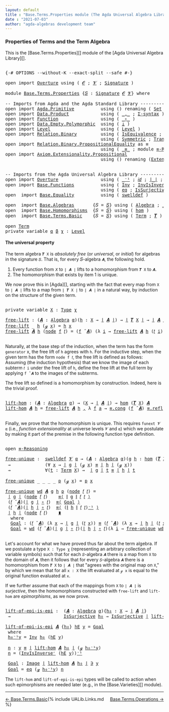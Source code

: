```yaml
---
layout: default
title : "Base.Terms.Properties module (The Agda Universal Algebra Library)"
date : "2021-07-03"
author: "agda-algebras development team"
---
```


### <a id="properties-of-terms-and-the-term-algebra">Properties of Terms and the Term Algebra</a>

This is the [Base.Terms.Properties][] module of the [Agda Universal Algebra Library][].


<pre class="Agda">

<a id="366" class="Symbol">{-#</a> <a id="370" class="Keyword">OPTIONS</a> <a id="378" class="Pragma">--without-K</a> <a id="390" class="Pragma">--exact-split</a> <a id="404" class="Pragma">--safe</a> <a id="411" class="Symbol">#-}</a>

<a id="416" class="Keyword">open</a> <a id="421" class="Keyword">import</a> <a id="428" href="Overture.html" class="Module">Overture</a> <a id="437" class="Keyword">using</a> <a id="443" class="Symbol">(</a> <a id="445" href="Overture.Signatures.html#648" class="Generalizable">𝓞</a> <a id="447" class="Symbol">;</a> <a id="449" href="Overture.Signatures.html#650" class="Generalizable">𝓥</a> <a id="451" class="Symbol">;</a> <a id="453" href="Overture.Signatures.html#3264" class="Function">Signature</a> <a id="463" class="Symbol">)</a>

<a id="466" class="Keyword">module</a> <a id="473" href="Base.Terms.Properties.html" class="Module">Base.Terms.Properties</a> <a id="495" class="Symbol">{</a><a id="496" href="Base.Terms.Properties.html#496" class="Bound">𝑆</a> <a id="498" class="Symbol">:</a> <a id="500" href="Overture.Signatures.html#3264" class="Function">Signature</a> <a id="510" href="Overture.Signatures.html#648" class="Generalizable">𝓞</a> <a id="512" href="Overture.Signatures.html#650" class="Generalizable">𝓥</a><a id="513" class="Symbol">}</a> <a id="515" class="Keyword">where</a>

<a id="522" class="Comment">-- Imports from Agda and the Agda Standard Library --------------------------------------</a>
<a id="612" class="Keyword">open</a> <a id="617" class="Keyword">import</a> <a id="624" href="Agda.Primitive.html" class="Module">Agda.Primitive</a>          <a id="648" class="Keyword">using</a> <a id="654" class="Symbol">()</a> <a id="657" class="Keyword">renaming</a> <a id="666" class="Symbol">(</a> <a id="668" href="Agda.Primitive.html#388" class="Primitive">Set</a> <a id="672" class="Symbol">to</a> <a id="675" class="Primitive">Type</a> <a id="680" class="Symbol">)</a>
<a id="682" class="Keyword">open</a> <a id="687" class="Keyword">import</a> <a id="694" href="Data.Product.html" class="Module">Data.Product</a>            <a id="718" class="Keyword">using</a> <a id="724" class="Symbol">(</a> <a id="726" href="Agda.Builtin.Sigma.html#235" class="InductiveConstructor Operator">_,_</a> <a id="730" class="Symbol">;</a> <a id="732" href="Data.Product.Base.html#1244" class="Function">Σ-syntax</a> <a id="741" class="Symbol">)</a>
<a id="743" class="Keyword">open</a> <a id="748" class="Keyword">import</a> <a id="755" href="Function.html" class="Module">Function</a>                <a id="779" class="Keyword">using</a> <a id="785" class="Symbol">(</a> <a id="787" href="Function.Base.html#1115" class="Function Operator">_∘_</a> <a id="791" class="Symbol">)</a>
<a id="793" class="Keyword">open</a> <a id="798" class="Keyword">import</a> <a id="805" href="Data.Empty.Polymorphic.html" class="Module">Data.Empty.Polymorphic</a>  <a id="829" class="Keyword">using</a> <a id="835" class="Symbol">(</a> <a id="837" href="Data.Empty.Polymorphic.html#340" class="Function">⊥</a> <a id="839" class="Symbol">)</a>
<a id="841" class="Keyword">open</a> <a id="846" class="Keyword">import</a> <a id="853" href="Level.html" class="Module">Level</a>                   <a id="877" class="Keyword">using</a> <a id="883" class="Symbol">(</a> <a id="885" href="Agda.Primitive.html#742" class="Postulate">Level</a> <a id="891" class="Symbol">)</a>
<a id="893" class="Keyword">open</a> <a id="898" class="Keyword">import</a> <a id="905" href="Relation.Binary.html" class="Module">Relation.Binary</a>         <a id="929" class="Keyword">using</a> <a id="935" class="Symbol">(</a> <a id="937" href="Relation.Binary.Structures.html#1550" class="Record">IsEquivalence</a> <a id="951" class="Symbol">;</a> <a id="953" href="Relation.Binary.Bundles.html#1095" class="Record">Setoid</a> <a id="960" class="Symbol">;</a> <a id="962" href="Relation.Binary.Definitions.html#1332" class="Function">Reflexive</a> <a id="972" class="Symbol">)</a>
                                    <a id="1010" class="Keyword">using</a> <a id="1016" class="Symbol">(</a> <a id="1018" href="Relation.Binary.Definitions.html#1491" class="Function">Symmetric</a> <a id="1028" class="Symbol">;</a> <a id="1030" href="Relation.Binary.Definitions.html#2007" class="Function">Transitive</a> <a id="1041" class="Symbol">)</a>
<a id="1043" class="Keyword">open</a> <a id="1048" class="Keyword">import</a> <a id="1055" href="Relation.Binary.PropositionalEquality.html" class="Module">Relation.Binary.PropositionalEquality</a> <a id="1093" class="Symbol">as</a> <a id="1096" class="Module">≡</a>
                                    <a id="1134" class="Keyword">using</a> <a id="1140" class="Symbol">(</a> <a id="1142" href="Agda.Builtin.Equality.html#150" class="Datatype Operator">_≡_</a> <a id="1146" class="Symbol">;</a> <a id="1148" class="Keyword">module</a> <a id="1155" href="Relation.Binary.PropositionalEquality.Properties.html#6731" class="Module">≡-Reasoning</a> <a id="1167" class="Symbol">)</a>
<a id="1169" class="Keyword">open</a> <a id="1174" class="Keyword">import</a> <a id="1181" href="Axiom.Extensionality.Propositional.html" class="Module">Axiom.Extensionality.Propositional</a>
                                    <a id="1252" class="Keyword">using</a> <a id="1258" class="Symbol">()</a> <a id="1261" class="Keyword">renaming</a> <a id="1270" class="Symbol">(</a><a id="1271" href="Axiom.Extensionality.Propositional.html#750" class="Function">Extensionality</a> <a id="1286" class="Symbol">to</a> <a id="1289" class="Function">funext</a><a id="1295" class="Symbol">)</a>


<a id="1299" class="Comment">-- Imports from the Agda Universal Algebra Library ----------------------------------------</a>
<a id="1391" class="Keyword">open</a> <a id="1396" class="Keyword">import</a> <a id="1403" href="Overture.html" class="Module">Overture</a>                <a id="1427" class="Keyword">using</a> <a id="1433" class="Symbol">(</a> <a id="1435" href="Overture.Basic.html#4919" class="Function Operator">_⁻¹</a> <a id="1439" class="Symbol">;</a> <a id="1441" href="Overture.Basic.html#5318" class="Function">𝑖𝑑</a> <a id="1444" class="Symbol">;</a> <a id="1446" href="Overture.Basic.html#4325" class="Function Operator">∣_∣</a> <a id="1450" class="Symbol">;</a> <a id="1452" href="Overture.Basic.html#4363" class="Function Operator">∥_∥</a> <a id="1456" class="Symbol">)</a>
<a id="1458" class="Keyword">open</a> <a id="1463" class="Keyword">import</a> <a id="1470" href="Base.Functions.html" class="Module">Base.Functions</a>          <a id="1494" class="Keyword">using</a> <a id="1500" class="Symbol">(</a> <a id="1502" href="Base.Functions.Inverses.html#2247" class="Function">Inv</a> <a id="1506" class="Symbol">;</a> <a id="1508" href="Base.Functions.Inverses.html#2494" class="Function">InvIsInverseʳ</a> <a id="1522" class="Symbol">;</a> <a id="1524" href="Base.Functions.Inverses.html#1134" class="Datatype Operator">Image_∋_</a><a id="1532" class="Symbol">)</a>
                                    <a id="1570" class="Keyword">using</a> <a id="1576" class="Symbol">(</a> <a id="1578" href="Base.Functions.Inverses.html#1182" class="InductiveConstructor">eq</a> <a id="1581" class="Symbol">;</a> <a id="1583" href="Base.Functions.Surjective.html#1792" class="Function">IsSurjective</a> <a id="1596" class="Symbol">)</a>
<a id="1598" class="Keyword">open</a>  <a id="1604" class="Keyword">import</a> <a id="1611" href="Base.Equality.html" class="Module">Base.Equality</a>          <a id="1634" class="Keyword">using</a> <a id="1640" class="Symbol">(</a> <a id="1642" href="Base.Equality.Welldefined.html#2509" class="Function">swelldef</a> <a id="1651" class="Symbol">)</a>

<a id="1654" class="Keyword">open</a>  <a id="1660" class="Keyword">import</a> <a id="1667" href="Base.Algebras.html" class="Module">Base.Algebras</a>       <a id="1687" class="Symbol">{</a><a id="1688" class="Argument">𝑆</a> <a id="1690" class="Symbol">=</a> <a id="1692" href="Base.Terms.Properties.html#496" class="Bound">𝑆</a><a id="1693" class="Symbol">}</a> <a id="1695" class="Keyword">using</a> <a id="1701" class="Symbol">(</a> <a id="1703" href="Base.Algebras.Basic.html#2774" class="Function">Algebra</a> <a id="1711" class="Symbol">;</a> <a id="1713" href="Base.Algebras.Basic.html#5783" class="Function Operator">_̂_</a>  <a id="1718" class="Symbol">;</a> <a id="1720" href="Base.Algebras.Products.html#3097" class="Function">ov</a> <a id="1723" class="Symbol">)</a>
<a id="1725" class="Keyword">open</a>  <a id="1731" class="Keyword">import</a> <a id="1738" href="Base.Homomorphisms.html" class="Module">Base.Homomorphisms</a>  <a id="1758" class="Symbol">{</a><a id="1759" class="Argument">𝑆</a> <a id="1761" class="Symbol">=</a> <a id="1763" href="Base.Terms.Properties.html#496" class="Bound">𝑆</a><a id="1764" class="Symbol">}</a> <a id="1766" class="Keyword">using</a> <a id="1772" class="Symbol">(</a> <a id="1774" href="Base.Homomorphisms.Basic.html#2734" class="Function">hom</a> <a id="1778" class="Symbol">)</a>
<a id="1780" class="Keyword">open</a>  <a id="1786" class="Keyword">import</a> <a id="1793" href="Base.Terms.Basic.html" class="Module">Base.Terms.Basic</a>    <a id="1813" class="Symbol">{</a><a id="1814" class="Argument">𝑆</a> <a id="1816" class="Symbol">=</a> <a id="1818" href="Base.Terms.Properties.html#496" class="Bound">𝑆</a><a id="1819" class="Symbol">}</a> <a id="1821" class="Keyword">using</a> <a id="1827" class="Symbol">(</a> <a id="1829" href="Base.Terms.Basic.html#2087" class="Datatype">Term</a> <a id="1834" class="Symbol">;</a> <a id="1836" href="Base.Terms.Basic.html#3369" class="Function">𝑻</a> <a id="1838" class="Symbol">)</a>

<a id="1841" class="Keyword">open</a> <a id="1846" href="Base.Terms.Basic.html#2087" class="Module">Term</a>
<a id="1851" class="Keyword">private</a> <a id="1859" class="Keyword">variable</a> <a id="1868" href="Base.Terms.Properties.html#1868" class="Generalizable">α</a> <a id="1870" href="Base.Terms.Properties.html#1870" class="Generalizable">β</a> <a id="1872" href="Base.Terms.Properties.html#1872" class="Generalizable">χ</a> <a id="1874" class="Symbol">:</a> <a id="1876" href="Agda.Primitive.html#742" class="Postulate">Level</a>
</pre>

#### <a id="the-universal-property">The universal property</a>

The term algebra `𝑻 X` is *absolutely free* (or *universal*, or *initial*) for algebras in the signature `𝑆`. That is, for every 𝑆-algebra `𝑨`, the following hold.

1. Every function from `𝑋` to `∣ 𝑨 ∣` lifts to a homomorphism from `𝑻 X` to `𝑨`.
2. The homomorphism that exists by item 1 is unique.

We now prove this in [Agda][], starting with the fact that every map from `X` to `∣ 𝑨 ∣` lifts to a map from `∣ 𝑻 X ∣` to `∣ 𝑨 ∣` in a natural way, by induction on the structure of the given term.

<pre class="Agda">

<a id="2470" class="Keyword">private</a> <a id="2478" class="Keyword">variable</a> <a id="2487" href="Base.Terms.Properties.html#2487" class="Generalizable">X</a> <a id="2489" class="Symbol">:</a> <a id="2491" href="Base.Terms.Properties.html#675" class="Primitive">Type</a> <a id="2496" href="Base.Terms.Properties.html#1872" class="Generalizable">χ</a>

<a id="free-lift"></a><a id="2499" href="Base.Terms.Properties.html#2499" class="Function">free-lift</a> <a id="2509" class="Symbol">:</a> <a id="2511" class="Symbol">(</a><a id="2512" href="Base.Terms.Properties.html#2512" class="Bound">𝑨</a> <a id="2514" class="Symbol">:</a> <a id="2516" href="Base.Algebras.Basic.html#2774" class="Function">Algebra</a> <a id="2524" href="Base.Terms.Properties.html#1868" class="Generalizable">α</a><a id="2525" class="Symbol">)(</a><a id="2527" href="Base.Terms.Properties.html#2527" class="Bound">h</a> <a id="2529" class="Symbol">:</a> <a id="2531" href="Base.Terms.Properties.html#2487" class="Generalizable">X</a> <a id="2533" class="Symbol">→</a> <a id="2535" href="Overture.Basic.html#4325" class="Function Operator">∣</a> <a id="2537" href="Base.Terms.Properties.html#2512" class="Bound">𝑨</a> <a id="2539" href="Overture.Basic.html#4325" class="Function Operator">∣</a><a id="2540" class="Symbol">)</a> <a id="2542" class="Symbol">→</a> <a id="2544" href="Overture.Basic.html#4325" class="Function Operator">∣</a> <a id="2546" href="Base.Terms.Basic.html#3369" class="Function">𝑻</a> <a id="2548" href="Base.Terms.Properties.html#2487" class="Generalizable">X</a> <a id="2550" href="Overture.Basic.html#4325" class="Function Operator">∣</a> <a id="2552" class="Symbol">→</a> <a id="2554" href="Overture.Basic.html#4325" class="Function Operator">∣</a> <a id="2556" href="Base.Terms.Properties.html#2512" class="Bound">𝑨</a> <a id="2558" href="Overture.Basic.html#4325" class="Function Operator">∣</a>
<a id="2560" href="Base.Terms.Properties.html#2499" class="Function">free-lift</a> <a id="2570" class="Symbol">_</a> <a id="2572" href="Base.Terms.Properties.html#2572" class="Bound">h</a> <a id="2574" class="Symbol">(</a><a id="2575" href="Base.Terms.Basic.html#2128" class="InductiveConstructor">ℊ</a> <a id="2577" href="Base.Terms.Properties.html#2577" class="Bound">x</a><a id="2578" class="Symbol">)</a> <a id="2580" class="Symbol">=</a> <a id="2582" href="Base.Terms.Properties.html#2572" class="Bound">h</a> <a id="2584" href="Base.Terms.Properties.html#2577" class="Bound">x</a>
<a id="2586" href="Base.Terms.Properties.html#2499" class="Function">free-lift</a> <a id="2596" href="Base.Terms.Properties.html#2596" class="Bound">𝑨</a> <a id="2598" href="Base.Terms.Properties.html#2598" class="Bound">h</a> <a id="2600" class="Symbol">(</a><a id="2601" href="Base.Terms.Basic.html#2170" class="InductiveConstructor">node</a> <a id="2606" href="Base.Terms.Properties.html#2606" class="Bound">f</a> <a id="2608" href="Base.Terms.Properties.html#2608" class="Bound">𝑡</a><a id="2609" class="Symbol">)</a> <a id="2611" class="Symbol">=</a> <a id="2613" class="Symbol">(</a><a id="2614" href="Base.Terms.Properties.html#2606" class="Bound">f</a> <a id="2616" href="Base.Algebras.Basic.html#5783" class="Function Operator">̂</a> <a id="2618" href="Base.Terms.Properties.html#2596" class="Bound">𝑨</a><a id="2619" class="Symbol">)</a> <a id="2621" class="Symbol">(λ</a> <a id="2624" href="Base.Terms.Properties.html#2624" class="Bound">i</a> <a id="2626" class="Symbol">→</a> <a id="2628" href="Base.Terms.Properties.html#2499" class="Function">free-lift</a> <a id="2638" href="Base.Terms.Properties.html#2596" class="Bound">𝑨</a> <a id="2640" href="Base.Terms.Properties.html#2598" class="Bound">h</a> <a id="2642" class="Symbol">(</a><a id="2643" href="Base.Terms.Properties.html#2608" class="Bound">𝑡</a> <a id="2645" href="Base.Terms.Properties.html#2624" class="Bound">i</a><a id="2646" class="Symbol">))</a>

</pre>

Naturally, at the base step of the induction, when the term has the form `generator`
x, the free lift of `h` agrees with `h`.  For the inductive step, when the
given term has the form `node f 𝑡`, the free lift is defined as
follows: Assuming (the induction hypothesis) that we know the image of each
subterm `𝑡 i` under the free lift of `h`, define the free lift at the
full term by applying `f ̂ 𝑨` to the images of the subterms.

The free lift so defined is a homomorphism by construction. Indeed, here is the trivial proof.

<pre class="Agda">

<a id="lift-hom"></a><a id="3204" href="Base.Terms.Properties.html#3204" class="Function">lift-hom</a> <a id="3213" class="Symbol">:</a> <a id="3215" class="Symbol">(</a><a id="3216" href="Base.Terms.Properties.html#3216" class="Bound">𝑨</a> <a id="3218" class="Symbol">:</a> <a id="3220" href="Base.Algebras.Basic.html#2774" class="Function">Algebra</a> <a id="3228" href="Base.Terms.Properties.html#1868" class="Generalizable">α</a><a id="3229" class="Symbol">)</a> <a id="3231" class="Symbol">→</a> <a id="3233" class="Symbol">(</a><a id="3234" href="Base.Terms.Properties.html#2487" class="Generalizable">X</a> <a id="3236" class="Symbol">→</a> <a id="3238" href="Overture.Basic.html#4325" class="Function Operator">∣</a> <a id="3240" href="Base.Terms.Properties.html#3216" class="Bound">𝑨</a> <a id="3242" href="Overture.Basic.html#4325" class="Function Operator">∣</a><a id="3243" class="Symbol">)</a> <a id="3245" class="Symbol">→</a> <a id="3247" href="Base.Homomorphisms.Basic.html#2734" class="Function">hom</a> <a id="3251" class="Symbol">(</a><a id="3252" href="Base.Terms.Basic.html#3369" class="Function">𝑻</a> <a id="3254" href="Base.Terms.Properties.html#2487" class="Generalizable">X</a><a id="3255" class="Symbol">)</a> <a id="3257" href="Base.Terms.Properties.html#3216" class="Bound">𝑨</a>
<a id="3259" href="Base.Terms.Properties.html#3204" class="Function">lift-hom</a> <a id="3268" href="Base.Terms.Properties.html#3268" class="Bound">𝑨</a> <a id="3270" href="Base.Terms.Properties.html#3270" class="Bound">h</a> <a id="3272" class="Symbol">=</a> <a id="3274" href="Base.Terms.Properties.html#2499" class="Function">free-lift</a> <a id="3284" href="Base.Terms.Properties.html#3268" class="Bound">𝑨</a> <a id="3286" href="Base.Terms.Properties.html#3270" class="Bound">h</a> <a id="3288" href="Agda.Builtin.Sigma.html#235" class="InductiveConstructor Operator">,</a> <a id="3290" class="Symbol">λ</a> <a id="3292" href="Base.Terms.Properties.html#3292" class="Bound">f</a> <a id="3294" href="Base.Terms.Properties.html#3294" class="Bound">a</a> <a id="3296" class="Symbol">→</a> <a id="3298" href="Relation.Binary.PropositionalEquality.Core.html#1339" class="Function">≡.cong</a> <a id="3305" class="Symbol">(</a><a id="3306" href="Base.Terms.Properties.html#3292" class="Bound">f</a> <a id="3308" href="Base.Algebras.Basic.html#5783" class="Function Operator">̂</a> <a id="3310" href="Base.Terms.Properties.html#3268" class="Bound">𝑨</a><a id="3311" class="Symbol">)</a> <a id="3313" href="Agda.Builtin.Equality.html#207" class="InductiveConstructor">≡.refl</a>

</pre>

Finally, we prove that the homomorphism is unique.  This requires `funext 𝓥 α` (i.e., *function extensionality* at universe levels `𝓥` and `α`) which we postulate by making it part of the premise in the following function type definition.

<pre class="Agda">

<a id="3587" class="Keyword">open</a> <a id="3592" href="Relation.Binary.PropositionalEquality.Properties.html#6731" class="Module">≡-Reasoning</a>

<a id="free-unique"></a><a id="3605" href="Base.Terms.Properties.html#3605" class="Function">free-unique</a> <a id="3617" class="Symbol">:</a>  <a id="3620" href="Base.Equality.Welldefined.html#2509" class="Function">swelldef</a> <a id="3629" href="Base.Terms.Properties.html#512" class="Bound">𝓥</a> <a id="3631" href="Base.Terms.Properties.html#1868" class="Generalizable">α</a> <a id="3633" class="Symbol">→</a> <a id="3635" class="Symbol">(</a><a id="3636" href="Base.Terms.Properties.html#3636" class="Bound">𝑨</a> <a id="3638" class="Symbol">:</a> <a id="3640" href="Base.Algebras.Basic.html#2774" class="Function">Algebra</a> <a id="3648" href="Base.Terms.Properties.html#1868" class="Generalizable">α</a><a id="3649" class="Symbol">)(</a><a id="3651" href="Base.Terms.Properties.html#3651" class="Bound">g</a> <a id="3653" href="Base.Terms.Properties.html#3653" class="Bound">h</a> <a id="3655" class="Symbol">:</a> <a id="3657" href="Base.Homomorphisms.Basic.html#2734" class="Function">hom</a> <a id="3661" class="Symbol">(</a><a id="3662" href="Base.Terms.Basic.html#3369" class="Function">𝑻</a> <a id="3664" href="Base.Terms.Properties.html#2487" class="Generalizable">X</a><a id="3665" class="Symbol">)</a> <a id="3667" href="Base.Terms.Properties.html#3636" class="Bound">𝑨</a><a id="3668" class="Symbol">)</a>
 <a id="3671" class="Symbol">→</a>             <a id="3685" class="Symbol">(∀</a> <a id="3688" href="Base.Terms.Properties.html#3688" class="Bound">x</a> <a id="3690" class="Symbol">→</a> <a id="3692" href="Overture.Basic.html#4325" class="Function Operator">∣</a> <a id="3694" href="Base.Terms.Properties.html#3651" class="Bound">g</a> <a id="3696" href="Overture.Basic.html#4325" class="Function Operator">∣</a> <a id="3698" class="Symbol">(</a><a id="3699" href="Base.Terms.Basic.html#2128" class="InductiveConstructor">ℊ</a> <a id="3701" href="Base.Terms.Properties.html#3688" class="Bound">x</a><a id="3702" class="Symbol">)</a> <a id="3704" href="Agda.Builtin.Equality.html#150" class="Datatype Operator">≡</a> <a id="3706" href="Overture.Basic.html#4325" class="Function Operator">∣</a> <a id="3708" href="Base.Terms.Properties.html#3653" class="Bound">h</a> <a id="3710" href="Overture.Basic.html#4325" class="Function Operator">∣</a> <a id="3712" class="Symbol">(</a><a id="3713" href="Base.Terms.Basic.html#2128" class="InductiveConstructor">ℊ</a> <a id="3715" href="Base.Terms.Properties.html#3688" class="Bound">x</a><a id="3716" class="Symbol">))</a>
 <a id="3720" class="Symbol">→</a>             <a id="3734" class="Symbol">∀(</a><a id="3736" href="Base.Terms.Properties.html#3736" class="Bound">t</a> <a id="3738" class="Symbol">:</a> <a id="3740" href="Base.Terms.Basic.html#2087" class="Datatype">Term</a> <a id="3745" href="Base.Terms.Properties.html#2487" class="Generalizable">X</a><a id="3746" class="Symbol">)</a> <a id="3748" class="Symbol">→</a>  <a id="3751" href="Overture.Basic.html#4325" class="Function Operator">∣</a> <a id="3753" href="Base.Terms.Properties.html#3651" class="Bound">g</a> <a id="3755" href="Overture.Basic.html#4325" class="Function Operator">∣</a> <a id="3757" href="Base.Terms.Properties.html#3736" class="Bound">t</a> <a id="3759" href="Agda.Builtin.Equality.html#150" class="Datatype Operator">≡</a> <a id="3761" href="Overture.Basic.html#4325" class="Function Operator">∣</a> <a id="3763" href="Base.Terms.Properties.html#3653" class="Bound">h</a> <a id="3765" href="Overture.Basic.html#4325" class="Function Operator">∣</a> <a id="3767" href="Base.Terms.Properties.html#3736" class="Bound">t</a>

<a id="3770" href="Base.Terms.Properties.html#3605" class="Function">free-unique</a> <a id="3782" class="Symbol">_</a> <a id="3784" class="Symbol">_</a> <a id="3786" class="Symbol">_</a> <a id="3788" class="Symbol">_</a> <a id="3790" href="Base.Terms.Properties.html#3790" class="Bound">p</a> <a id="3792" class="Symbol">(</a><a id="3793" href="Base.Terms.Basic.html#2128" class="InductiveConstructor">ℊ</a> <a id="3795" href="Base.Terms.Properties.html#3795" class="Bound">x</a><a id="3796" class="Symbol">)</a> <a id="3798" class="Symbol">=</a> <a id="3800" href="Base.Terms.Properties.html#3790" class="Bound">p</a> <a id="3802" href="Base.Terms.Properties.html#3795" class="Bound">x</a>

<a id="3805" href="Base.Terms.Properties.html#3605" class="Function">free-unique</a> <a id="3817" href="Base.Terms.Properties.html#3817" class="Bound">wd</a> <a id="3820" href="Base.Terms.Properties.html#3820" class="Bound">𝑨</a> <a id="3822" href="Base.Terms.Properties.html#3822" class="Bound">g</a> <a id="3824" href="Base.Terms.Properties.html#3824" class="Bound">h</a> <a id="3826" href="Base.Terms.Properties.html#3826" class="Bound">p</a> <a id="3828" class="Symbol">(</a><a id="3829" href="Base.Terms.Basic.html#2170" class="InductiveConstructor">node</a> <a id="3834" href="Base.Terms.Properties.html#3834" class="Bound">𝑓</a> <a id="3836" href="Base.Terms.Properties.html#3836" class="Bound">𝑡</a><a id="3837" class="Symbol">)</a> <a id="3839" class="Symbol">=</a>
 <a id="3842" href="Overture.Basic.html#4325" class="Function Operator">∣</a> <a id="3844" href="Base.Terms.Properties.html#3822" class="Bound">g</a> <a id="3846" href="Overture.Basic.html#4325" class="Function Operator">∣</a> <a id="3848" class="Symbol">(</a><a id="3849" href="Base.Terms.Basic.html#2170" class="InductiveConstructor">node</a> <a id="3854" href="Base.Terms.Properties.html#3834" class="Bound">𝑓</a> <a id="3856" href="Base.Terms.Properties.html#3836" class="Bound">𝑡</a><a id="3857" class="Symbol">)</a>    <a id="3862" href="Relation.Binary.Reasoning.Syntax.html#11048" class="Function">≡⟨</a> <a id="3865" href="Overture.Basic.html#4363" class="Function Operator">∥</a> <a id="3867" href="Base.Terms.Properties.html#3822" class="Bound">g</a> <a id="3869" href="Overture.Basic.html#4363" class="Function Operator">∥</a> <a id="3871" href="Base.Terms.Properties.html#3834" class="Bound">𝑓</a> <a id="3873" href="Base.Terms.Properties.html#3836" class="Bound">𝑡</a> <a id="3875" href="Relation.Binary.Reasoning.Syntax.html#11048" class="Function">⟩</a>
 <a id="3878" class="Symbol">(</a><a id="3879" href="Base.Terms.Properties.html#3834" class="Bound">𝑓</a> <a id="3881" href="Base.Algebras.Basic.html#5783" class="Function Operator">̂</a> <a id="3883" href="Base.Terms.Properties.html#3820" class="Bound">𝑨</a><a id="3884" class="Symbol">)(</a><a id="3886" href="Overture.Basic.html#4325" class="Function Operator">∣</a> <a id="3888" href="Base.Terms.Properties.html#3822" class="Bound">g</a> <a id="3890" href="Overture.Basic.html#4325" class="Function Operator">∣</a> <a id="3892" href="Function.Base.html#1115" class="Function Operator">∘</a> <a id="3894" href="Base.Terms.Properties.html#3836" class="Bound">𝑡</a><a id="3895" class="Symbol">)</a>  <a id="3898" href="Relation.Binary.Reasoning.Syntax.html#11048" class="Function">≡⟨</a> <a id="3901" href="Base.Terms.Properties.html#3981" class="Function">Goal</a> <a id="3906" href="Relation.Binary.Reasoning.Syntax.html#11048" class="Function">⟩</a>
 <a id="3909" class="Symbol">(</a><a id="3910" href="Base.Terms.Properties.html#3834" class="Bound">𝑓</a> <a id="3912" href="Base.Algebras.Basic.html#5783" class="Function Operator">̂</a> <a id="3914" href="Base.Terms.Properties.html#3820" class="Bound">𝑨</a><a id="3915" class="Symbol">)(</a><a id="3917" href="Overture.Basic.html#4325" class="Function Operator">∣</a> <a id="3919" href="Base.Terms.Properties.html#3824" class="Bound">h</a> <a id="3921" href="Overture.Basic.html#4325" class="Function Operator">∣</a> <a id="3923" href="Function.Base.html#1115" class="Function Operator">∘</a> <a id="3925" href="Base.Terms.Properties.html#3836" class="Bound">𝑡</a><a id="3926" class="Symbol">)</a>  <a id="3929" href="Relation.Binary.Reasoning.Syntax.html#11048" class="Function">≡⟨</a> <a id="3932" class="Symbol">(</a><a id="3933" href="Overture.Basic.html#4363" class="Function Operator">∥</a> <a id="3935" href="Base.Terms.Properties.html#3824" class="Bound">h</a> <a id="3937" href="Overture.Basic.html#4363" class="Function Operator">∥</a> <a id="3939" href="Base.Terms.Properties.html#3834" class="Bound">𝑓</a> <a id="3941" href="Base.Terms.Properties.html#3836" class="Bound">𝑡</a><a id="3942" class="Symbol">)</a><a id="3943" href="Overture.Basic.html#4919" class="Function Operator">⁻¹</a> <a id="3946" href="Relation.Binary.Reasoning.Syntax.html#11048" class="Function">⟩</a>
 <a id="3949" href="Overture.Basic.html#4325" class="Function Operator">∣</a> <a id="3951" href="Base.Terms.Properties.html#3824" class="Bound">h</a> <a id="3953" href="Overture.Basic.html#4325" class="Function Operator">∣</a> <a id="3955" class="Symbol">(</a><a id="3956" href="Base.Terms.Basic.html#2170" class="InductiveConstructor">node</a> <a id="3961" href="Base.Terms.Properties.html#3834" class="Bound">𝑓</a> <a id="3963" href="Base.Terms.Properties.html#3836" class="Bound">𝑡</a><a id="3964" class="Symbol">)</a>    <a id="3969" href="Relation.Binary.Reasoning.Syntax.html#12345" class="Function Operator">∎</a>
  <a id="3973" class="Keyword">where</a>
  <a id="3981" href="Base.Terms.Properties.html#3981" class="Function">Goal</a> <a id="3986" class="Symbol">:</a> <a id="3988" class="Symbol">(</a><a id="3989" href="Base.Terms.Properties.html#3834" class="Bound">𝑓</a> <a id="3991" href="Base.Algebras.Basic.html#5783" class="Function Operator">̂</a> <a id="3993" href="Base.Terms.Properties.html#3820" class="Bound">𝑨</a><a id="3994" class="Symbol">)</a> <a id="3996" class="Symbol">(λ</a> <a id="3999" href="Base.Terms.Properties.html#3999" class="Bound">x</a> <a id="4001" class="Symbol">→</a> <a id="4003" href="Overture.Basic.html#4325" class="Function Operator">∣</a> <a id="4005" href="Base.Terms.Properties.html#3822" class="Bound">g</a> <a id="4007" href="Overture.Basic.html#4325" class="Function Operator">∣</a> <a id="4009" class="Symbol">(</a><a id="4010" href="Base.Terms.Properties.html#3836" class="Bound">𝑡</a> <a id="4012" href="Base.Terms.Properties.html#3999" class="Bound">x</a><a id="4013" class="Symbol">))</a> <a id="4016" href="Agda.Builtin.Equality.html#150" class="Datatype Operator">≡</a> <a id="4018" class="Symbol">(</a><a id="4019" href="Base.Terms.Properties.html#3834" class="Bound">𝑓</a> <a id="4021" href="Base.Algebras.Basic.html#5783" class="Function Operator">̂</a> <a id="4023" href="Base.Terms.Properties.html#3820" class="Bound">𝑨</a><a id="4024" class="Symbol">)</a> <a id="4026" class="Symbol">(λ</a> <a id="4029" href="Base.Terms.Properties.html#4029" class="Bound">x</a> <a id="4031" class="Symbol">→</a> <a id="4033" href="Overture.Basic.html#4325" class="Function Operator">∣</a> <a id="4035" href="Base.Terms.Properties.html#3824" class="Bound">h</a> <a id="4037" href="Overture.Basic.html#4325" class="Function Operator">∣</a> <a id="4039" class="Symbol">(</a><a id="4040" href="Base.Terms.Properties.html#3836" class="Bound">𝑡</a> <a id="4042" href="Base.Terms.Properties.html#4029" class="Bound">x</a><a id="4043" class="Symbol">))</a>
  <a id="4048" href="Base.Terms.Properties.html#3981" class="Function">Goal</a> <a id="4053" class="Symbol">=</a> <a id="4055" href="Base.Terms.Properties.html#3817" class="Bound">wd</a> <a id="4058" class="Symbol">(</a><a id="4059" href="Base.Terms.Properties.html#3834" class="Bound">𝑓</a> <a id="4061" href="Base.Algebras.Basic.html#5783" class="Function Operator">̂</a> <a id="4063" href="Base.Terms.Properties.html#3820" class="Bound">𝑨</a><a id="4064" class="Symbol">)(</a><a id="4066" href="Overture.Basic.html#4325" class="Function Operator">∣</a> <a id="4068" href="Base.Terms.Properties.html#3822" class="Bound">g</a> <a id="4070" href="Overture.Basic.html#4325" class="Function Operator">∣</a> <a id="4072" href="Function.Base.html#1115" class="Function Operator">∘</a> <a id="4074" href="Base.Terms.Properties.html#3836" class="Bound">𝑡</a><a id="4075" class="Symbol">)(</a><a id="4077" href="Overture.Basic.html#4325" class="Function Operator">∣</a> <a id="4079" href="Base.Terms.Properties.html#3824" class="Bound">h</a> <a id="4081" href="Overture.Basic.html#4325" class="Function Operator">∣</a> <a id="4083" href="Function.Base.html#1115" class="Function Operator">∘</a> <a id="4085" href="Base.Terms.Properties.html#3836" class="Bound">𝑡</a><a id="4086" class="Symbol">)(λ</a> <a id="4090" href="Base.Terms.Properties.html#4090" class="Bound">i</a> <a id="4092" class="Symbol">→</a> <a id="4094" href="Base.Terms.Properties.html#3605" class="Function">free-unique</a> <a id="4106" href="Base.Terms.Properties.html#3817" class="Bound">wd</a> <a id="4109" href="Base.Terms.Properties.html#3820" class="Bound">𝑨</a> <a id="4111" href="Base.Terms.Properties.html#3822" class="Bound">g</a> <a id="4113" href="Base.Terms.Properties.html#3824" class="Bound">h</a> <a id="4115" href="Base.Terms.Properties.html#3826" class="Bound">p</a> <a id="4117" class="Symbol">(</a><a id="4118" href="Base.Terms.Properties.html#3836" class="Bound">𝑡</a> <a id="4120" href="Base.Terms.Properties.html#4090" class="Bound">i</a><a id="4121" class="Symbol">))</a>

</pre>

Let's account for what we have proved thus far about the term algebra.  If we postulate a type `X : Type χ` (representing an arbitrary collection of variable symbols) such that for each `𝑆`-algebra `𝑨` there is a map from `X` to the domain of `𝑨`, then it follows that for every `𝑆`-algebra `𝑨` there is a homomorphism from `𝑻 X` to `∣ 𝑨 ∣` that "agrees with the original map on `X`," by which we mean that for all `x : X` the lift evaluated at `ℊ x` is equal to the original function evaluated at `x`.

If we further assume that each of the mappings from `X` to `∣ 𝑨 ∣` is *surjective*, then the homomorphisms constructed with `free-lift` and `lift-hom` are *epimorphisms*, as we now prove.

<pre class="Agda">

<a id="lift-of-epi-is-epi"></a><a id="4844" href="Base.Terms.Properties.html#4844" class="Function">lift-of-epi-is-epi</a> <a id="4863" class="Symbol">:</a>  <a id="4866" class="Symbol">(</a><a id="4867" href="Base.Terms.Properties.html#4867" class="Bound">𝑨</a> <a id="4869" class="Symbol">:</a> <a id="4871" href="Base.Algebras.Basic.html#2774" class="Function">Algebra</a> <a id="4879" href="Base.Terms.Properties.html#1868" class="Generalizable">α</a><a id="4880" class="Symbol">){</a><a id="4882" href="Base.Terms.Properties.html#4882" class="Bound">h₀</a> <a id="4885" class="Symbol">:</a> <a id="4887" href="Base.Terms.Properties.html#2487" class="Generalizable">X</a> <a id="4889" class="Symbol">→</a> <a id="4891" href="Overture.Basic.html#4325" class="Function Operator">∣</a> <a id="4893" href="Base.Terms.Properties.html#4867" class="Bound">𝑨</a> <a id="4895" href="Overture.Basic.html#4325" class="Function Operator">∣</a><a id="4896" class="Symbol">}</a>
 <a id="4899" class="Symbol">→</a>                    <a id="4920" href="Base.Functions.Surjective.html#1792" class="Function">IsSurjective</a> <a id="4933" href="Base.Terms.Properties.html#4882" class="Bound">h₀</a> <a id="4936" class="Symbol">→</a> <a id="4938" href="Base.Functions.Surjective.html#1792" class="Function">IsSurjective</a> <a id="4951" href="Overture.Basic.html#4325" class="Function Operator">∣</a> <a id="4953" href="Base.Terms.Properties.html#3204" class="Function">lift-hom</a> <a id="4962" href="Base.Terms.Properties.html#4867" class="Bound">𝑨</a> <a id="4964" href="Base.Terms.Properties.html#4882" class="Bound">h₀</a> <a id="4967" href="Overture.Basic.html#4325" class="Function Operator">∣</a>

<a id="4970" href="Base.Terms.Properties.html#4844" class="Function">lift-of-epi-is-epi</a> <a id="4989" href="Base.Terms.Properties.html#4989" class="Bound">𝑨</a> <a id="4991" class="Symbol">{</a><a id="4992" href="Base.Terms.Properties.html#4992" class="Bound">h₀</a><a id="4994" class="Symbol">}</a> <a id="4996" href="Base.Terms.Properties.html#4996" class="Bound">hE</a> <a id="4999" href="Base.Terms.Properties.html#4999" class="Bound">y</a> <a id="5001" class="Symbol">=</a> <a id="5003" href="Base.Terms.Properties.html#5108" class="Function">Goal</a>
 <a id="5009" class="Keyword">where</a>
 <a id="5016" href="Base.Terms.Properties.html#5016" class="Function">h₀⁻¹y</a> <a id="5022" class="Symbol">=</a> <a id="5024" href="Base.Functions.Inverses.html#2247" class="Function">Inv</a> <a id="5028" href="Base.Terms.Properties.html#4992" class="Bound">h₀</a> <a id="5031" class="Symbol">(</a><a id="5032" href="Base.Terms.Properties.html#4996" class="Bound">hE</a> <a id="5035" href="Base.Terms.Properties.html#4999" class="Bound">y</a><a id="5036" class="Symbol">)</a>

 <a id="5040" href="Base.Terms.Properties.html#5040" class="Function">η</a> <a id="5042" class="Symbol">:</a> <a id="5044" href="Base.Terms.Properties.html#4999" class="Bound">y</a> <a id="5046" href="Agda.Builtin.Equality.html#150" class="Datatype Operator">≡</a> <a id="5048" href="Overture.Basic.html#4325" class="Function Operator">∣</a> <a id="5050" href="Base.Terms.Properties.html#3204" class="Function">lift-hom</a> <a id="5059" href="Base.Terms.Properties.html#4989" class="Bound">𝑨</a> <a id="5061" href="Base.Terms.Properties.html#4992" class="Bound">h₀</a> <a id="5064" href="Overture.Basic.html#4325" class="Function Operator">∣</a> <a id="5066" class="Symbol">(</a><a id="5067" href="Base.Terms.Basic.html#2128" class="InductiveConstructor">ℊ</a> <a id="5069" href="Base.Terms.Properties.html#5016" class="Function">h₀⁻¹y</a><a id="5074" class="Symbol">)</a>
 <a id="5077" href="Base.Terms.Properties.html#5040" class="Function">η</a> <a id="5079" class="Symbol">=</a> <a id="5081" class="Symbol">(</a><a id="5082" href="Base.Functions.Inverses.html#2494" class="Function">InvIsInverseʳ</a> <a id="5096" class="Symbol">(</a><a id="5097" href="Base.Terms.Properties.html#4996" class="Bound">hE</a> <a id="5100" href="Base.Terms.Properties.html#4999" class="Bound">y</a><a id="5101" class="Symbol">))</a><a id="5103" href="Overture.Basic.html#4919" class="Function Operator">⁻¹</a>

 <a id="5108" href="Base.Terms.Properties.html#5108" class="Function">Goal</a> <a id="5113" class="Symbol">:</a> <a id="5115" href="Base.Functions.Inverses.html#1134" class="Datatype Operator">Image</a> <a id="5121" href="Overture.Basic.html#4325" class="Function Operator">∣</a> <a id="5123" href="Base.Terms.Properties.html#3204" class="Function">lift-hom</a> <a id="5132" href="Base.Terms.Properties.html#4989" class="Bound">𝑨</a> <a id="5134" href="Base.Terms.Properties.html#4992" class="Bound">h₀</a> <a id="5137" href="Overture.Basic.html#4325" class="Function Operator">∣</a> <a id="5139" href="Base.Functions.Inverses.html#1134" class="Datatype Operator">∋</a> <a id="5141" href="Base.Terms.Properties.html#4999" class="Bound">y</a>
 <a id="5144" href="Base.Terms.Properties.html#5108" class="Function">Goal</a> <a id="5149" class="Symbol">=</a> <a id="5151" href="Base.Functions.Inverses.html#1182" class="InductiveConstructor">eq</a> <a id="5154" class="Symbol">(</a><a id="5155" href="Base.Terms.Basic.html#2128" class="InductiveConstructor">ℊ</a> <a id="5157" href="Base.Terms.Properties.html#5016" class="Function">h₀⁻¹y</a><a id="5162" class="Symbol">)</a> <a id="5164" href="Base.Terms.Properties.html#5040" class="Function">η</a>
</pre>

The `lift-hom` and `lift-of-epi-is-epi` types will be called to action when such epimorphisms are needed later (e.g., in the [Base.Varieties][] module).

------------------------------

<span style="float:left;">[← Base.Terms.Basic](Base.Terms.Basic.html)</span>
<span style="float:right;">[Base.Terms.Operations →](Base.Terms.Operations.html)</span>

{% include UALib.Links.md %}
